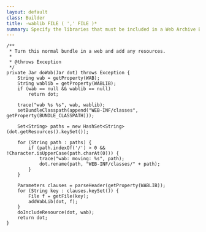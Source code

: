 ```yaml
---
layout: default
class: Builder
title: -wablib FILE ( ',' FILE )*
summary: Specify the libraries that must be included in a Web Archive Bundle (WAB) or WAR.
---
```


	/**
	 * Turn this normal bundle in a web and add any resources.
	 *
	 * @throws Exception
	 */
	private Jar doWab(Jar dot) throws Exception {
		String wab = getProperty(WAB);
		String wablib = getProperty(WABLIB);
		if (wab == null && wablib == null)
			return dot;

		trace("wab %s %s", wab, wablib);
		setBundleClasspath(append("WEB-INF/classes", getProperty(BUNDLE_CLASSPATH)));

		Set<String> paths = new HashSet<String>(dot.getResources().keySet());

		for (String path : paths) {
			if (path.indexOf('/') > 0 && !Character.isUpperCase(path.charAt(0))) {
				trace("wab: moving: %s", path);
				dot.rename(path, "WEB-INF/classes/" + path);
			}
		}

		Parameters clauses = parseHeader(getProperty(WABLIB));
		for (String key : clauses.keySet()) {
			File f = getFile(key);
			addWabLib(dot, f);
		}
		doIncludeResource(dot, wab);
		return dot;
	}